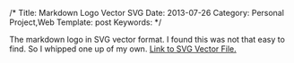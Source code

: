 /*
Title: Markdown Logo Vector SVG
Date: 2013-07-26
Category: Personal Project,Web
Template: post
Keywords:
*/

The markdown logo in SVG vector format. I found this was not that easy
to find. So I whipped one up of my own. [Link to SVG Vector
File.](http://ohdoylerules.com/content/images/markdown.svg)
